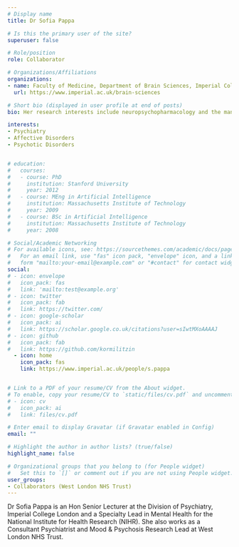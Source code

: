 ```yaml
---
# Display name
title: Dr Sofia Pappa

# Is this the primary user of the site?
superuser: false

# Role/position
role: Collaborator

# Organizations/Affiliations
organizations:
- name: Faculty of Medicine, Department of Brain Sciences, Imperial College London
  url: https://www.imperial.ac.uk/brain-sciences

# Short bio (displayed in user profile at end of posts)
bio: Her research interests include neuropsychopharmacology and the management of affective and psychotic disorders. She has also a keen interest in the interface between physical and mental health, neuropsychiatry (particularly in movement and sleep disorders) and patient involvement.  

interests:
- Psychiatry
- Affective Disorders
- Psychotic Disorders


# education:
#   courses:
#   - course: PhD 
#     institution: Stanford University
#     year: 2012
#   - course: MEng in Artificial Intelligence
#     institution: Massachusetts Institute of Technology
#     year: 2009
#   - course: BSc in Artificial Intelligence
#     institution: Massachusetts Institute of Technology
#     year: 2008

# Social/Academic Networking
# For available icons, see: https://sourcethemes.com/academic/docs/page-builder/#icons
#   For an email link, use "fas" icon pack, "envelope" icon, and a link in the
#   form "mailto:your-email@example.com" or "#contact" for contact widget.
social:
# - icon: envelope
#   icon_pack: fas
#   link: 'mailto:test@example.org'
# - icon: twitter
#   icon_pack: fab
#   link: https://twitter.com/
# - icon: google-scholar
#   icon_pack: ai
#   link: https://scholar.google.co.uk/citations?user=sIwtMXoAAAAJ
# - icon: github
#   icon_pack: fab
#   link: https://github.com/kormilitzin
  - icon: home
    icon_pack: fas
    link: https://www.imperial.ac.uk/people/s.pappa


# Link to a PDF of your resume/CV from the About widget.
# To enable, copy your resume/CV to `static/files/cv.pdf` and uncomment the lines below.
# - icon: cv
#   icon_pack: ai
#   link: files/cv.pdf

# Enter email to display Gravatar (if Gravatar enabled in Config)
email: ""

# Highlight the author in author lists? (true/false)
highlight_name: false

# Organizational groups that you belong to (for People widget)
#   Set this to `[]` or comment out if you are not using People widget.
user_groups:
- Collaborators (West London NHS Trust)
---
```

Dr Sofia Pappa is an Hon Senior Lecturer at the Division of Psychiatry, Imperial College London and a Specialty Lead in Mental Health for the National Institute for Health Research (NIHR). She also works as a Consultant Psychiatrist and Mood & Psychosis Research Lead at West London NHS Trust.
